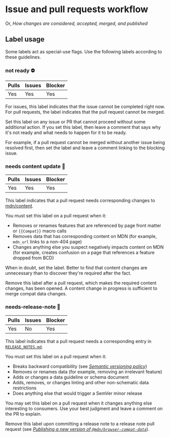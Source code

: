 # Issue and pull requests workflow

Or, _How changes are considered, accepted, merged, and published_

## Label usage

Some labels act as special-use flags. Use the following labels according to these guidelines.

### not ready ⛔

| Pulls | Issues | Blocker |
| ----- | ------ | ------- |
| Yes   | Yes    | Yes     |

For issues, this label indicates that the issue cannot be completed right now. For pull requests, the label indicates that the pull request cannot be merged.

Set this label on any issue or PR that cannot proceed without some additional action. If you set this label, then leave a comment that says why it's not ready and what needs to happen for it to be ready.

For example, if a pull request cannot be merged without another issue being resolved first, then set the label and leave a comment linking to the blocking issue.

### needs content update 📝

| Pulls | Issues | Blocker |
| ----- | ------ | ------- |
| Yes   | Yes    | Yes     |

This label indicates that a pull request needs corresponding changes to [mdn/content](https://github.com/mdn/content/).

You must set this label on a pull request when it:

- Removes or renames features that are referenced by page front matter or `{{Compat}}` macro calls
- Removes data that has corresponding content on MDN (for example, `mdn_url` links to a non-404 page)
- Changes anything else you suspect negatively impacts content on MDN (for example, creates confusion on a page that references a feature dropped from BCD)

When in doubt, set the label. Better to find that content changes are unnecessary than to discover they're required after the fact.

Remove this label after a pull request, which makes the required content changes, has been opened. A content change in progress is sufficient to merge compat data changes.

### needs-release-note 📰

| Pulls | Issues | Blocker |
| ----- | ------ | ------- |
| Yes   | No     | Yes     |

This label indicates that a pull request needs a corresponding entry in [`RELEASE_NOTES.md`](../RELEASE_NOTES.md).

You must set this label on a pull request when it:

- Breaks backward compatibility (see [_Semantic versioning policy_](../README.md#semantic-versioning-policy))
- Removes or renames data (for example, removing an irrelevant feature)
- Adds or changes a data guideline or schema document
- Adds, removes, or changes linting and other non-schematic data restrictions
- Does anything else that would trigger a SemVer minor release

You may set this label on a pull request when it changes anything else interesting to consumers. Use your best judgment and leave a comment on the PR to explain.

Remove this label upon committing a release note to a release note pull request (see [_Publishing a new version of `@mdn/browser-compat-data`_](./publishing.md#publishing-a-new-version-of-mdnbrowser-compat-data)).
